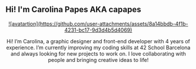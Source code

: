 ## Hi! I'm Carolina Papes AKA capapes

<div align="center">
  <a href="https://github.com/carolinapapes">
    <img>![avatartion](https://github.com/user-attachments/assets/8a14bbdb-4f1b-4231-bc17-9d3d4b5d4069)</img>
  </a>
  <p>
    Hi! I’m Carolina, a graphic designer and front-end developer with 4 years of experience. I’m currently improving my coding skills at 42 School Barcelona and always looking for new projects to work on. I love collaborating with people and bringing creative ideas to life!
  </p>
</div>



<!--
**carolinapapes/carolinapapes** is a ✨ _special_ ✨ repository because its `README.md` (this file) appears on your GitHub profile.

Here are some ideas to get you started:

- 🔭 I’m currently working on ...
- 🌱 I’m currently learning ...
- 👯 I’m looking to collaborate on ...
- 🤔 I’m looking for help with ...
- 💬 Ask me about ...
- 📫 How to reach me: ...
- 😄 Pronouns: ...
- ⚡ Fun fact: ...
-->
